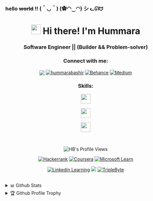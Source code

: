 ### hello <del>world</del> !! (＾◡＾) (✿◠‿◠) シ ᓚᘏᗢ 
<h1 align="center"><img src = "https://raw.githubusercontent.com/MartinHeinz/MartinHeinz/master/wave.gif" width = 30px> Hi there! I'm Hummara</h1>
<h3 align="center">Software Engineer || (Builder && Problem-solver)</h3>

<h3 align="center">Connect with me:</h3>
<div align="center">
    <a href="mailto:hummarabashir@gmail.com" target="blank"><img align="center" src="https://img.shields.io/badge/Gmail-D14836?style=for-the-badge&logo=gmail&logoColor=white"/></a>
    <a href="https://linkedin.com/in/" target="_blank"><img align="center" src="https://img.shields.io/badge/linkedin-%230077B5.svg?style=for-the-badge&logo=linkedin&logoColor=white" alt="hummarabashir" /></a>
    <a target="_blank" rel="noopener noreferrer nofollow" href=""><img align="center" src="https://camo.githubusercontent.com/e0cdc2246c76ab40455067c7d3a6bc862d607f48c4faf8c1dd5e0c86aefd3859/68747470733a2f2f696d672e736869656c64732e696f2f62616467652f426568616e63652d3137363966663f7374796c653d666f722d7468652d6261646765266c6f676f3d626568616e6365266c6f676f436f6c6f723d7768697465" alt="Behance" data-canonical-src="https://img.shields.io/badge/Behance-1769ff?style=for-the-badge&amp;logo=behance&amp;logoColor=white"></a>
    <a target="_blank" rel="noopener noreferrer nofollow" href=""><img align="center" src="https://camo.githubusercontent.com/031158fe406368e77048939080cdd7894ea1e98b230681dffa5c9b081e507194/68747470733a2f2f696d672e736869656c64732e696f2f62616467652f4d656469756d2d3132313030453f7374796c653d666f722d7468652d6261646765266c6f676f3d6d656469756d266c6f676f436f6c6f723d7768697465" alt="Medium" data-canonical-src="https://img.shields.io/badge/Medium-12100E?style=for-the-badge&amp;logo=medium&amp;logoColor=white"></a>
</div>


<h3 align="center">Skills:</h3>
<p align="center">
    <img src="https://skillicons.dev/icons?i=js,html,css,bootstrap,php,gulp,pug,wordpress,tailwind" height="30"/>
</p>
<p align="center">
    <img src="https://skillicons.dev/icons?i=react,graphql,materialui,jquery,mysql,nodejs,netlify,sass,styledcomponents,jest" height="30"/>
</p>
<p align="center">
    <img src="https://skillicons.dev/icons?i=github,aws,dotnet,webpack,figma,xd,illustrator,vscode,gatsby" height="30"/>
</p>

<p>&nbsp;</p> 
<p align="center"> 
  <img src="https://komarev.com/ghpvc/?username=hummarabashir&label=Profile%20views&color=0e75b6&style=for-the-badge" alt="HB's Profile Views" /> 
</p>
<p align="center">
    <a target="_blank" rel="noopener noreferrer nofollow" href=""><img src="https://camo.githubusercontent.com/2500e7254bddd53d40d5bfd313d463d5cdff3c29f5bf254d9d7e6a681674fb5f/68747470733a2f2f696d672e736869656c64732e696f2f62616467652f2d4861636b657272616e6b2d3245433836363f7374796c653d666f722d7468652d6261646765266c6f676f3d4861636b657252616e6b266c6f676f436f6c6f723d7768697465" alt="Hackerrank" data-canonical-src="https://img.shields.io/badge/-Hackerrank-2EC866?style=for-the-badge&amp;logo=HackerRank&amp;logoColor=white"></a>
    <a target="_blank" rel="noopener noreferrer nofollow" href=""><img src="https://camo.githubusercontent.com/3186a7b7f2aa9c51f64e7f5214542281e6865bbea8f1f54b470ac30ad38328e6/68747470733a2f2f696d672e736869656c64732e696f2f62616467652f436f7572736572612d2532333030353644322e7376673f7374796c653d666f722d7468652d6261646765266c6f676f3d436f757273657261266c6f676f436f6c6f723d7768697465" alt="Coursera" data-canonical-src="https://img.shields.io/badge/Coursera-%230056D2.svg?style=for-the-badge&amp;logo=Coursera&amp;logoColor=white"></a>
    <a target="_blank" rel="noopener noreferrer nofollow" href=""><img src="https://img.shields.io/badge/Microsoft_Learn-258ffa?style=for-the-badge&logo=microsoft&logoColor=white)" alt="Microsoft Learn" data-canonical-src="https://img.shields.io/badge/Codepen-000000?style=for-the-badge&amp;logo=codepen&amp;logoColor=white"></a>
</p>
<p align="center">
  <a target="_blank" rel="noopener noreferrer nofollow" href=""><img src="https://img.shields.io/badge/LinkedIn_Learning-0077B5?style=for-the-badge&logo=linkedin&logoColor=white" alt="Linkedin Learning"/></a>
  <a target="_blank" rel="noopener noreferrer nofollow" href=""><img src="https://img.shields.io/badge/Udemy-EC5252?style=for-the-badge&logo=Udemy&logoColor=white"/></a>
  <a target="_blank" rel="noopener noreferrer nofollow" href=""><img src="https://img.shields.io/badge/TripleByte-258ffa?style=for-the-badge&logo=triplebyte&logoColor=white" alt="TripleByte"/></a>
</p>
<br/>
<!-- <div align="center">
<h4 align="center">if you like what i do, maybe consider buying me a coffee !!</h4>
<p>
    <a target="_blank" rel="noopener noreferrer nofollow" href="https://www.buymeacoffee.com/hummarabashir"><img src="https://camo.githubusercontent.com/05fbf7164544b280f6c2aed38dbecfbbc4c412fbffdc0668ee3cd0ee9c78194a/68747470733a2f2f696d672e736869656c64732e696f2f62616467652f4275792532304d6525323061253230436f666665652d6666646430303f7374796c653d666f722d7468652d6261646765266c6f676f3d6275792d6d652d612d636f66666565266c6f676f436f6c6f723d626c61636b" alt="BuyMeACoffee" data-canonical-src="https://img.shields.io/badge/Buy%20Me%20a%20Coffee-ffdd00?style=for-the-badge&amp;logo=buy-me-a-coffee&amp;logoColor=black" style="max-width: 100%;"></a>
</p>
</div> -->
<!-- <details>
  <summary>Github Stats ⚡</summary>

 <!-- <a href="#">![Github stats](https://github-readme-stats.vercel.app/api?username=hummarabashir&theme=blueberry&count_private=true&hide_border=true&line_height=20)</a>
  <a href="#">![Top Langs](https://github-readme-stats.vercel.app/api/top-langs/?username=hummarabashir&layout=compact&theme=blueberry&count_private=true&hide_border=true)</a>
  <a href="#">[![GitHub Streak](https://github-readme-streak-stats.herokuapp.com?user=hummarabashir&layout=compact&theme=blueberry&count_private=true&hide_border=true)](https://git.io/streak-stats)</a> 
</details> -->

<details>
    <summary>📊 Github Stats</summary>
    <table align="center">
<tr border="none">
<td width="50%" align="center">
  
  <img  align="center"  src="https://github-readme-stats.vercel.app/api?username=hummarabashir&&theme=dark&show_icons=true&count_private=true" />
  <br></br>
  <img  alt="Hummara streak" src="https://github-readme-streak-stats.herokuapp.com/?user=hummarabashir&theme=dark&hide_border=false" /> 
</td>

<td width="50%" align="center">

  <img  align="center"  src="https://github-readme-stats.anuraghazra1.vercel.app/api/top-langs/?username=hummarabashir&theme=dark&hide_border=false&no-bg=true&no-frame=true&langs_count=10"/>
  
  </td>
</tr>
</table>
</details>
<details>
 <summary>🏆 Github Profile Trophy</summary>
 </br>
 <p align="center">
  <a href="https://github.com/hummarabashir">
   <img src="https://github-profile-trophy.vercel.app/?username=hummarabashir&column=5&theme=darkhub"/>
  </a>
 </p>
</details>

<!--
**hummarabashir/hummarabashir** is a ✨ _special_ ✨ repository because its `README.md` (this file) appears on your GitHub profile.
https://github.com/Ileriayo/markdown-badges
-->


